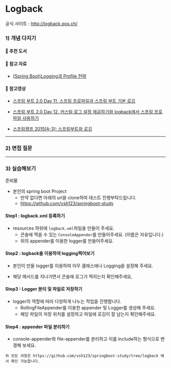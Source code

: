 # Logback

공식 사이트 : http://logback.qos.ch/

### 1) 개념 다지기

#### 📖 추천 도서

#### 📖 참고 자료

- [(Spring Boot)Logging과 Profile 전략](https://meetup.toast.com/posts/149)

#### 🎥 참고영상

- [스프링 부트 2.0 Day 11. 스프링 프로파일과 스프링 부트 기본 로깅](https://www.youtube.com/watch?v=h_VoxXhhNH0)

- [스프링 부트 2.0 Day 12. 커스텀 로그 설정 제공하기와 logback에서 스프링 프로파일 사용하기](https://www.youtube.com/watch?v=uVR2iBEb474)

- [스프링캠프 2015[A-3]: 스프링부트와 로깅](https://www.youtube.com/watch?v=o2-JaRD9qQE)

---

### 2) 면접 질문

---

### 3) 실습해보기

준비물

- 본인의 spring boot Project
  - 만약 없다면 아래의 url을 clone하여 테스트 진행부탁드립니다.
  - https://github.com/vsh123/springboot-study

#### Step1 : logback.xml 등록하기

- resources 하위에 `logback.xml`파일을 만들어 주세요.
  - 콘솔에 찍을 수 있는 `ConsoleAppender`를 만들어주세요. (이름은 자유입니다.)
  - 위의 appender를 이용한 logger를 만들어주세요.

#### Step2 : logback을 이용하여 logging찍어보기

- 본인이 만들 logger를 이용하여 아무 클래스에나 Logging을 설정해 주세요.

- 해당 메서드를 지나가면서 콘솔에 로그가 찍히는지 확인해주세요,

#### Step3 : Logger 분리 및 파일로 저장하기

- logger의 역할에 따라 다양하게 나누는 작업을 진행합니다.
  - RollingFileAppender를 이용한 appender 및 Logger를 생성해 주세요.
  - 해당 파일의 저장 위치를 설정하고 파일에 로깅이 잘 남는지 확인해주세요.

#### Step4 : appender 파일 분리하기

- console-appender와 file-appender를 분리하고 이를 include하는 형식으로 변경해 보세요.

```
위 모든 과정은 https://github.com/vsh123/springboot-study/tree/logback 에서 확인 가능합니다.

```
